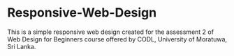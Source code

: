 # Responsive-Web-Design
This is a simple responsive web design created for the assessment 2 of Web Design for Beginners course offered by CODL, University of Moratuwa, Sri Lanka.
